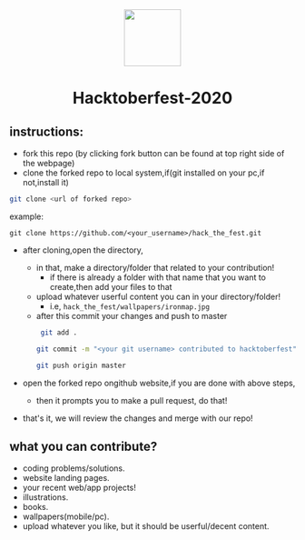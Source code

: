 <center>
   <img src="./__h_logo.svg" width="100px"/>
   <h1>Hacktoberfest-2020</h1>
</center>

## instructions:
  - fork this repo (by clicking fork button can be found at top right side of the webpage)
  - clone the forked repo to local system,if(git installed on your pc,if not,install it)
  ```bash
  git clone <url of forked repo>
  ```
  example:
  ```
git clone https://github.com/<your_username>/hack_the_fest.git
  ```

  - after cloning,open the directory,
      - in that, make a directory/folder that related to your contribution!
          - if there is already a folder with that name that you want to create,then add your files to that
      - upload whatever userful content you can in your directory/folder!
         - i.e, ```hack_the_fest/wallpapers/ironmap.jpg```
      - after this commit your changes and push to master
        ```bash
         git add .
        ```
        ```bash
        git commit -m "<your git username> contributed to hacktoberfest"
        ```
        ```bash
        git push origin master
        ```

  - open the forked repo ongithub website,if you are done with above steps, 
      - then it prompts you to make a pull request, do that!
  - that's it, we will review the changes and merge with our repo!

## what you can contribute?
- coding problems/solutions.
- website landing pages.
- your recent web/app projects!
- illustrations.
- books.
- wallpapers(mobile/pc).
- upload whatever you like, but it should be userful/decent content.


